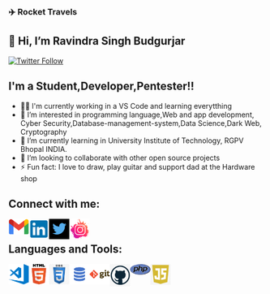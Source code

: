 ### ✈️ Rocket Travels

## 👋 Hi, I’m Ravindra Singh Budgurjar

[![Twitter Follow](https://img.shields.io/twitter/follow/bad___rat_404?color=1DA1F2&logo=twitter&style=for-the-badge)](https://twitter.com/intent/follow?screen_name=bad___rat_404)

## I'm a Student,Developer,Pentester!!
- 👨‍🎓 I'm currently working in a VS Code and learning everytthing
- 👀 I’m interested in programming language,Web and app development, Cyber Security,Database-management-system,Data Science,Dark Web, Cryptography 
- 🌱 I’m currently learning in University Institute of Technology, RGPV Bhopal INDIA.
- 💞️ I’m looking to collaborate with other open source projects
- ⚡ Fun fact: I love to draw, play guitar and support dad at the Hardware shop
## Connect with me:

[<img align="left" src="./README/gmail.png" alt="" width="40px" />][gmail]
[<img align="left" src="./README/link.png" alt="" width="40px" />][linkedin]
[<img align="left" src="./README/twitter.png" width ="40px"/>][twitter]
[<img align="left" src="./README/instagram.png" alt="" width="40px" />][instagram]
<br />

## Languages and Tools:
<img align="left" alt="Visual Studio Code" width="40px" src="./README/visual-studio-code.png" />
<img align="left" alt="HTML5" width="40px" src="./README/html5.png" />
<img align="left" alt="CSS3" width="40px" src="./README/css.png" />
<img align="left" alt="MySQL" width="40px" src="./README/sql.png" />
<img align="left" alt="Git" width="40px" src="./README/git.png" />
<img align="left" alt="GitHub" width="40px" src="./README/github.png" />
<img align="left" alt="DJango" width="40px" src="./README/php_logo.png" />
<img align="left" alt="JavaScript" width="40px" src="./README/js.png" />
<br />


<br />
<br />

[linkedin]: https://www.linkedin.com/in/ravindra-singh-budgurjar-382914191/
[instagram]: https://www.instagram.com/bad___rat/
[gmail]: mailto:unknowntester404@protonmail.com
[twitter]: https://twitter.com/bad___rat_404
